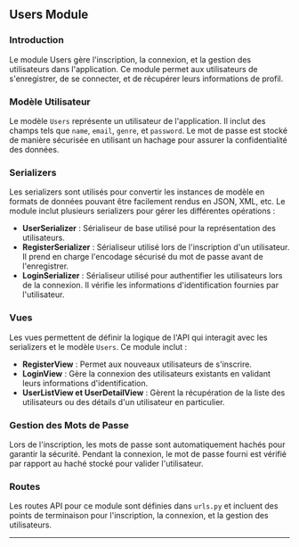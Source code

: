 ## Users Module

### Introduction

Le module Users gère l'inscription, la connexion, et la gestion des utilisateurs dans l'application. Ce module permet aux utilisateurs de s'enregistrer, de se connecter, et de récupérer leurs informations de profil.

### Modèle Utilisateur

Le modèle `Users` représente un utilisateur de l'application. Il inclut des champs tels que `name`, `email`, `genre`, et `password`. Le mot de passe est stocké de manière sécurisée en utilisant un hachage pour assurer la confidentialité des données.

### Serializers

Les serializers sont utilisés pour convertir les instances de modèle en formats de données pouvant être facilement rendus en JSON, XML, etc. Le module inclut plusieurs serializers pour gérer les différentes opérations :
- **UserSerializer** : Sérialiseur de base utilisé pour la représentation des utilisateurs.
- **RegisterSerializer** : Sérialiseur utilisé lors de l'inscription d'un utilisateur. Il prend en charge l'encodage sécurisé du mot de passe avant de l'enregistrer.
- **LoginSerializer** : Sérialiseur utilisé pour authentifier les utilisateurs lors de la connexion. Il vérifie les informations d'identification fournies par l'utilisateur.

### Vues

Les vues permettent de définir la logique de l'API qui interagit avec les serializers et le modèle `Users`. Ce module inclut :
- **RegisterView** : Permet aux nouveaux utilisateurs de s'inscrire.
- **LoginView** : Gère la connexion des utilisateurs existants en validant leurs informations d'identification.
- **UserListView et UserDetailView** : Gèrent la récupération de la liste des utilisateurs ou des détails d'un utilisateur en particulier.

### Gestion des Mots de Passe

Lors de l'inscription, les mots de passe sont automatiquement hachés pour garantir la sécurité. Pendant la connexion, le mot de passe fourni est vérifié par rapport au haché stocké pour valider l'utilisateur.

### Routes

Les routes API pour ce module sont définies dans `urls.py` et incluent des points de terminaison pour l'inscription, la connexion, et la gestion des utilisateurs.

---